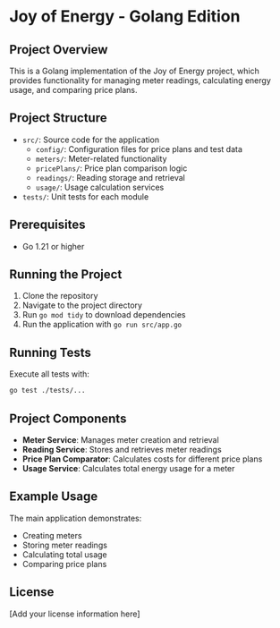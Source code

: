 # Joy of Energy - Golang Edition

## Project Overview
This is a Golang implementation of the Joy of Energy project, which provides functionality for managing meter readings, calculating energy usage, and comparing price plans.

## Project Structure
- `src/`: Source code for the application
  - `config/`: Configuration files for price plans and test data
  - `meters/`: Meter-related functionality
  - `pricePlans/`: Price plan comparison logic
  - `readings/`: Reading storage and retrieval
  - `usage/`: Usage calculation services
- `tests/`: Unit tests for each module

## Prerequisites
- Go 1.21 or higher

## Running the Project
1. Clone the repository
2. Navigate to the project directory
3. Run `go mod tidy` to download dependencies
4. Run the application with `go run src/app.go`

## Running Tests
Execute all tests with:
```bash
go test ./tests/...
```

## Project Components
- **Meter Service**: Manages meter creation and retrieval
- **Reading Service**: Stores and retrieves meter readings
- **Price Plan Comparator**: Calculates costs for different price plans
- **Usage Service**: Calculates total energy usage for a meter

## Example Usage
The main application demonstrates:
- Creating meters
- Storing meter readings
- Calculating total usage
- Comparing price plans

## License
[Add your license information here]
